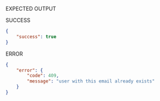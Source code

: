 EXPECTED OUTPUT

SUCCESS
```json
{
    "success": true
}
```

ERROR
```json
{
    "error": {
        "code": 409,
        "message": "user with this email already exists"
    }
}
```